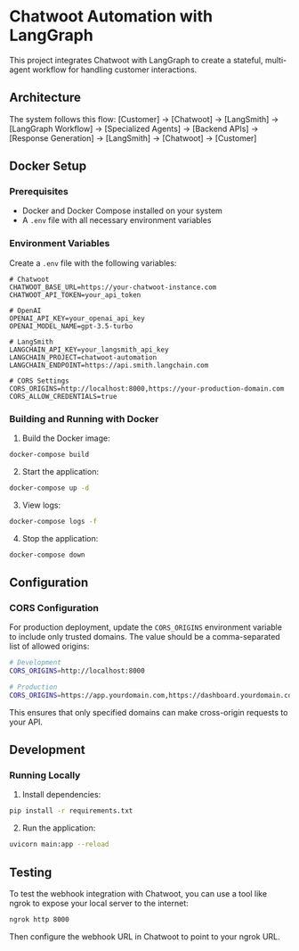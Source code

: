 # Chatwoot Automation with LangGraph

This project integrates Chatwoot with LangGraph to create a stateful, multi-agent workflow for handling customer interactions.

## Architecture

The system follows this flow:
[Customer] → [Chatwoot] → [LangSmith] → [LangGraph Workflow] → [Specialized Agents] → [Backend APIs] → [Response Generation] → [LangSmith] → [Chatwoot] → [Customer]

## Docker Setup

### Prerequisites

- Docker and Docker Compose installed on your system
- A `.env` file with all necessary environment variables

### Environment Variables

Create a `.env` file with the following variables:

```
# Chatwoot
CHATWOOT_BASE_URL=https://your-chatwoot-instance.com
CHATWOOT_API_TOKEN=your_api_token

# OpenAI
OPENAI_API_KEY=your_openai_api_key
OPENAI_MODEL_NAME=gpt-3.5-turbo

# LangSmith
LANGCHAIN_API_KEY=your_langsmith_api_key
LANGCHAIN_PROJECT=chatwoot-automation
LANGCHAIN_ENDPOINT=https://api.smith.langchain.com

# CORS Settings
CORS_ORIGINS=http://localhost:8000,https://your-production-domain.com
CORS_ALLOW_CREDENTIALS=true
```

### Building and Running with Docker

1. Build the Docker image:

```bash
docker-compose build
```

2. Start the application:

```bash
docker-compose up -d
```

3. View logs:

```bash
docker-compose logs -f
```

4. Stop the application:

```bash
docker-compose down
```

## Configuration

### CORS Configuration

For production deployment, update the `CORS_ORIGINS` environment variable to include only trusted domains. The value should be a comma-separated list of allowed origins:

```bash
# Development
CORS_ORIGINS=http://localhost:8000

# Production
CORS_ORIGINS=https://app.yourdomain.com,https://dashboard.yourdomain.com
```

This ensures that only specified domains can make cross-origin requests to your API.

## Development

### Running Locally

1. Install dependencies:

```bash
pip install -r requirements.txt
```

2. Run the application:

```bash
uvicorn main:app --reload
```

## Testing

To test the webhook integration with Chatwoot, you can use a tool like ngrok to expose your local server to the internet:

```bash
ngrok http 8000
```

Then configure the webhook URL in Chatwoot to point to your ngrok URL.
